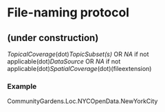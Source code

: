 # File-naming protocol
## (under construction)
*TopicalCoverage*(dot)*TopicSubset(s)* OR *NA* if not applicable(dot)*DataSource* OR *NA* if not applicable(dot)*SpatialCoverage*(dot)(fileextension)
### Example
CommunityGardens.Loc.NYCOpenData.NewYorkCity
